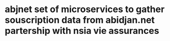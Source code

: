 # abjnet set of microservices to gather souscription data from abidjan.net partership with nsia vie assurances
